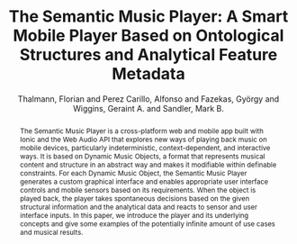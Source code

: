 --- 
title: "The Semantic Music Player: A Smart Mobile Player Based on Ontological Structures and Analytical Feature Metadata" 
abstract: "The Semantic Music Player is a cross-platform web and mobile app built with Ionic and the Web Audio API that explores new ways of playing back music on mobile devices, particularly indeterministic, context-dependent, and interactive ways. It is based on Dynamic Music Objects, a format that represents musical content and structure in an abstract way and makes it modifiable within definable constraints. For each Dynamic Music Object, the Semantic Music Player generates a custom graphical interface and enables appropriate user interface controls and mobile sensors based on its requirements. When the object is played back, the player takes spontaneous decisions based on the given structural information and the analytical data and reacts to sensor and user interface inputs. In this paper, we introduce the player and its underlying concepts and give some examples of the potentially infinite amount of use cases and musical results." 
address: "Atlanta, Georgia" 
author: "Thalmann, Florian and Perez Carillo, Alfonso and Fazekas, György and Wiggins, Geraint A. and Sandler, Mark B."
webAuthor: "Florian Thalmann, Alfonso Perez Carillo, György Fazekas, Geraint A. Wiggins, Mark B. Sandler" 
booktitle: "Proceedings of the International Web Audio Conference" 
editor: "Freeman, Jason and Lerch, Alexander and Paradis, Matthew" 
month: "Proceedings of the International Web Audio Conference"
pages: "" 
publisher: "Georgia Tech" 
series: "WAC '16"
type: "Paper"  
year: "2016" 
id: "2016_71" 
tags: year2016
media: https://smartech.gatech.edu/bitstream/handle/1853/54596/semantic_video.html?sequence=5&isAllowed=y 
pdflink: /_data/papers/pdf/2016/2016_71.pdf
ISSN: 2663-5844
---
